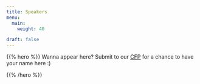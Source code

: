 ```yaml
---
title: Speakers
menu:
  main:
    weight: 40

draft: false
---
```




{{% hero %}}
Wanna appear here?
Submit to our [CFP](https://2020.bsidestlv.com/blog/cfp/) for a chance to have your name here :)

<!-- TODO: filter and search -->
{{% /hero %}}
